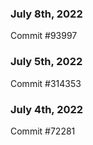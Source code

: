 ### July 8th, 2022

Commit #93997

### July 5th, 2022

Commit #314353


### July 4th, 2022

Commit #72281
